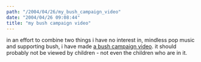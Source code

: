 ```yaml
---
path: "/2004/04/26/my_bush_campaign_video" 
date: "2004/04/26 09:08:44" 
title: "my bush campaign video" 
---
```

<p>in an effort to combine two things i have no interest in, mindless pop music and supporting bush, i have made <a href="http://www.randomchaos.com/video/bc04.mov">a bush campaign video</a>. it should probably not be viewed by children - not even the children who are in it.</p>